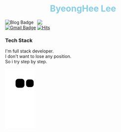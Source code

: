 <h1 align="center" style="color:skyblue;">ByeongHee Lee</h1>

<!-- Github status  --><!-- url: https://80000coding.oopy.io/865f4b2a-5198-49e8-a173-0f893a4fed45 -->
<img align="right" width="400px" display="inline-block" src="https://github-readme-stats.vercel.app/api?username=Lmistletoe&show_icons=true&theme=cobalt"/>


<!-- card  -->
<div align=left display=">
 
[![Blog Badge](http://img.shields.io/badge/-Blog-blue?style=flat-square&link=https://lmietletoe.tistory.com)](https://lmietletoe.tistory.com) 
[![Gmail Badge](https://img.shields.io/badge/-Gmail-d14836?style=flat-square&logo=Gmail&logoColor=white&link=mailto:imdlqudgml@gmail.com)](mailto:imdlqudgml@gmail.com)
[![Hits](https://hits.seeyoufarm.com/api/count/incr/badge.svg?url=https%3A%2F%2Fgithub.com%2FLmistletoe&count_bg=%2379C83D&title_bg=%23555555&icon=&icon_color=%23E7E7E7&title=views&edge_flat=false)](https://github.com/Lmistletoe)
</div> 
 
<!-- skill list -->
<div display="inline-block">
<h3 align="left">Tech Stack</h3>
I'm full stack developer.<br>
I don't want to lose any position.<br>
So i try step by step.
</div>
                         

<!-- snake -->
![snake gif](https://github.com/Lmistletoe/Lmistletoe/blob/output/github-contribution-grid-snake.svg)



